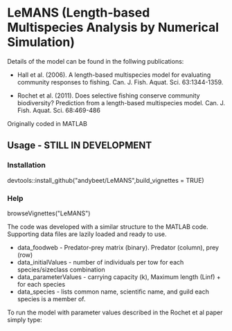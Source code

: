 # LeMANS (Length-based Multispecies Analysis by Numerical Simulation)

Details of the model can be found in the follwing publications:

* Hall et al. (2006). A length-based multispecies model for evaluating community responses to fishing. Can. J. Fish. Aquat. Sci. 63:1344-1359.

* Rochet et al. (2011). Does selective fishing conserve community biodiversity? Prediction from a length-based multispecies model. Can. J. Fish. Aquat. Sci. 68:469-486

Originally coded in MATLAB

## Usage - STILL IN DEVELOPMENT

### Installation

devtools::install_github("andybeet/LeMANS",build_vignettes = TRUE)

### Help

browseVignettes("LeMANS")

The code was developed with a similar structure to the MATLAB code. Supporting data files are lazily loaded and ready to use.

* data_foodweb  - Predator-prey matrix (binary). Predator (column), prey (row)
* data_initialValues  - number of individuals per tow for each species/sizeclass combination
* data_parameterValues - carrying capacity (k), Maximum length (Linf) + for each species
* data_species - lists common name, scientific name, and guild each species is a member of.

To run the model with parameter values described in the Rochet et al paper simply type:

